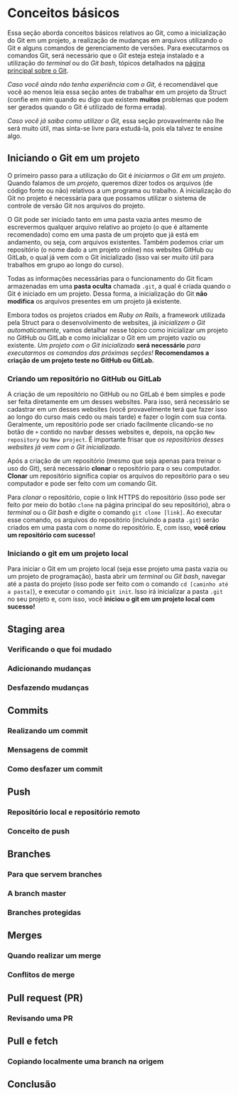 # Conceitos básicos

Essa seção aborda conceitos básicos relativos ao Git, como a inicialização do Git em um projeto, a realização de mudanças em arquivos utilizando o Git e alguns comandos de gerenciamento de versões. Para executarmos os comandos Git, será necessário que o *Git* esteja esteja instalado e a utilização do *terminal* ou do *Git bash*, tópicos detalhados na [página principal sobre o Git](README.md).

*Caso você ainda não tenha experiência com o Git,* é recomendável que você ao menos leia essa seção antes de trabalhar em um projeto da Struct \(confie em mim quando eu digo que existem **muitos** problemas que podem ser gerados quando o Git é utilizado de forma errada\).

*Caso você já saiba como utilizar o Git,* essa seção provavelmente não lhe será muito útil, mas sinta-se livre para estudá-la, pois ela talvez te ensine algo.

## Iniciando o Git em um projeto

O primeiro passo para a utilização do Git é *iniciarmos o Git em um projeto.* Quando falamos de um *projeto*, queremos dizer todos os arquivos \(de código fonte ou não\) relativos a um programa ou trabalho. A inicialização do Git no projeto é necessária para que possamos utilizar o sistema de controle de versão Git nos arquivos do projeto.

O Git pode ser iniciado tanto em uma pasta vazia antes mesmo de escrevermos qualquer arquivo relativo ao projeto \(o que é altamente recomendado\) como em uma pasta de um projeto que já está em andamento, ou seja, com arquivos existentes. Também podemos criar um repositório \(o nome dado a um projeto online\) nos websites GitHub ou GitLab, o qual já vem com o Git inicializado \(isso vai ser *muito* útil para trabalhos em grupo ao longo do curso\).

Todas as informações necessárias para o funcionamento do Git ficam armazenadas em uma **pasta oculta** chamada `.git`, a qual é criada quando o Git é iniciado em um projeto. Dessa forma, a inicialização do Git **não modifica** os arquivos presentes em um projeto já existente.

Embora todos os projetos criados em *Ruby on Rails*, a framework utilizada pela Struct para o desenvolvimento de websites, já *inicializem o Git automaticamente*, vamos detalhar nesse tópico como inicializar um projeto no GitHub ou GitLab e como inicializar o Git em um projeto vazio ou existente. *Um projeto com o Git inicializado* **será necessário** *para executarmos os comandos das próximas seções!* **Recomendamos a criação de um projeto teste no GitHub ou GitLab.**

### Criando um repositório no GitHub ou GitLab

A criação de um repositório no GitHub ou no GitLab é bem simples e pode ser feita diretamente em um desses websites. Para isso, será necessário se cadastrar em um desses websites \(você provavelmente terá que fazer isso ao longo do curso mais cedo ou mais tarde\) e fazer o login com sua conta. Geralmente, um repositório pode ser criado facilmente clicando-se no botão de `+` contido no navbar desses websites e, depois, na opção `New repository` ou `New project`. É importante frisar que *os repositórios desses websites já vem com o Git inicializado.*

Após a criação de um repositório \(mesmo que seja apenas para treinar o uso do Git\), será  necessário **clonar** o repositório para o seu computador. **Clonar** um repositório significa copiar os arquivos do repositório para o seu computador e pode ser feito com um comando Git.

Para *clonar* o repositório, copie o link HTTPS do repositório \(isso pode ser feito por meio do botão `clone` na página principal do seu repositório\), abra o *terminal* ou o *Git bash* e digite o comando `git clone [link]`. Ao executar esse comando, os arquivos do repositório \(incluindo a pasta `.git`\) serão criados em uma pasta com o nome do repositório. E, com isso, **você criou um repositório com sucesso!**  

### Iniciando o git em um projeto local

Para iniciar o Git em um projeto local \(seja esse projeto uma pasta vazia ou um projeto de programação\), basta abrir um *terminal* ou *Git bash*, navegar até a pasta do projeto \(isso pode ser feito com o comando `cd [caminho até a pasta]`\), e executar o comando `git init`. Isso irá inicializar a pasta `.git` no seu projeto e, com isso, você **iniciou o git em um projeto local com sucesso!**

## Staging area

### Verificando o que foi mudado

### Adicionando mudanças

### Desfazendo mudanças

## Commits

### Realizando um commit

### Mensagens de commit

### Como desfazer um commit

## Push

### Repositório local e repositório remoto

### Conceito de push

## Branches

### Para que servem branches

### A branch master

### Branches protegidas

## Merges

### Quando realizar um merge

### Conflitos de merge

## Pull request (PR)

### Revisando uma PR

## Pull e fetch

### Copiando localmente uma branch na origem

## Conclusão
